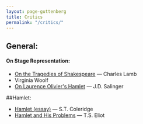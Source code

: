```yaml
---
layout: page-guttenberg
title: Critics
permalink: "/critics/"
---
```


## General:
#### On Stage Representation:

* [On the Tragedies of Shakespeare](/lamb.stage/) — Charles Lamb
* Virginia Woolf
* [On Laurence Olivier's Hamlet](/stage.salinger/) — J.D. Salinger



##Hamlet:

* [Hamlet (essay)](/coleridge.hamlet.essay/) — S.T. Coleridge
* [Hamlet and His Problems](/eliot.hamlet/) — T.S. Eliot


